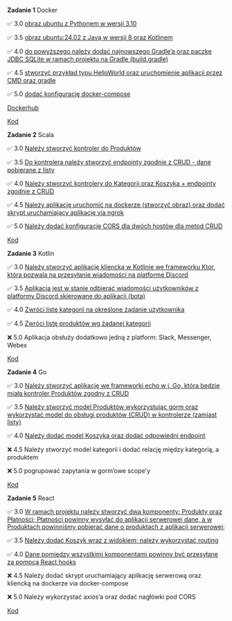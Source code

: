 **Zadanie 1** Docker

:white_check_mark: 3.0 [obraz ubuntu z Pythonem w wersji 3.10](https://github.com/rtsncs/ebiznes/commit/3828193ce7ac2bbebcbf7dbef48701e859507f25)

:white_check_mark: 3.5 [obraz ubuntu:24.02 z Javą w wersji 8 oraz Kotlinem](https://github.com/rtsncs/ebiznes/commit/3828193ce7ac2bbebcbf7dbef48701e859507f25)

:white_check_mark: 4.0 [do powyższego należy dodać najnowszego Gradle’a oraz paczkę JDBC SQLite w ramach projektu na Gradle (build.gradle)](https://github.com/rtsncs/ebiznes/commit/3828193ce7ac2bbebcbf7dbef48701e859507f25)

:white_check_mark: 4.5 [stworzyć przykład typu HelloWorld oraz uruchomienie aplikacji przez CMD oraz gradle](https://github.com/rtsncs/ebiznes/commit/3828193ce7ac2bbebcbf7dbef48701e859507f25)

:white_check_mark: 5.0 [dodać konfigurację docker-compose](https://github.com/rtsncs/ebiznes/commit/3828193ce7ac2bbebcbf7dbef48701e859507f25)

[Dockerhub](https://hub.docker.com/r/dbrzezinski/ebiznes)

[Kod](https://github.com/rtsncs/ebiznes/tree/master/1)

**Zadanie 2** Scala

:white_check_mark: 3.0 [Należy stworzyć kontroler do Produktów](https://github.com/rtsncs/ebiznes/commit/a72f6bdd1311566af56012e3f7d3e682f313e62b)

:white_check_mark: 3.5 [Do kontrolera należy stworzyć endpointy zgodnie z CRUD - dane pobierane z listy](https://github.com/rtsncs/ebiznes/commit/a72f6bdd1311566af56012e3f7d3e682f313e62b)

:white_check_mark: 4.0 [Należy stworzyć kontrolery do Kategorii oraz Koszyka + endpointy zgodnie z CRUD](https://github.com/rtsncs/ebiznes/commit/a72f6bdd1311566af56012e3f7d3e682f313e62b)

:white_check_mark: 4.5 [Należy aplikację uruchomić na dockerze (stworzyć obraz) oraz dodać skrypt uruchamiający aplikację via ngrok](https://github.com/rtsncs/ebiznes/commit/a72f6bdd1311566af56012e3f7d3e682f313e62b)

:white_check_mark: 5.0 [Należy dodać konfigurację CORS dla dwóch hostów dla metod CRUD](https://github.com/rtsncs/ebiznes/commit/a72f6bdd1311566af56012e3f7d3e682f313e62b)

[Kod](https://github.com/rtsncs/ebiznes/tree/master/2)

**Zadanie 3** Kotlin

:white_check_mark: 3.0 [Należy stworzyć aplikację kliencką w Kotlinie we frameworku Ktor, która pozwala na przesyłanie wiadomości na platformę Discord](https://github.com/rtsncs/ebiznes/commit/053d56f06b573cf302e8da4aaa95cc6c38b60165)

:white_check_mark: 3.5 [Aplikacja jest w stanie odbierać wiadomości użytkowników z platformy Discord skierowane do aplikacji (bota)](https://github.com/rtsncs/ebiznes/commit/053d56f06b573cf302e8da4aaa95cc6c38b60165)

:white_check_mark: 4.0 [Zwróci listę kategorii na określone żądanie użytkownika](https://github.com/rtsncs/ebiznes/commit/053d56f06b573cf302e8da4aaa95cc6c38b60165)

:white_check_mark: 4.5 [Zwróci listę produktów wg żądanej kategorii](https://github.com/rtsncs/ebiznes/commit/053d56f06b573cf302e8da4aaa95cc6c38b60165)

:x: 5.0 Aplikacja obsłuży dodatkowo jedną z platform: Slack, Messenger, Webex

[Kod](https://github.com/rtsncs/ebiznes/tree/master/3)

**Zadanie 4** Go

:white_check_mark: 3.0 [Należy stworzyć aplikację we frameworki echo w j. Go, która będzie miała kontroler Produktów zgodny z CRUD](https://github.com/rtsncs/ebiznes/commit/22ffa05bb83376a4fb0daa59996f1dcb7ae4f198)

:white_check_mark: 3.5 [Należy stworzyć model Produktów wykorzystując gorm oraz wykorzystać model do obsługi produktów (CRUD) w kontrolerze (zamiast listy)](https://github.com/rtsncs/ebiznes/commit/22ffa05bb83376a4fb0daa59996f1dcb7ae4f198)

:white_check_mark: 4.0 [Należy dodać model Koszyka oraz dodać odpowiedni endpoint](https://github.com/rtsncs/ebiznes/commit/22ffa05bb83376a4fb0daa59996f1dcb7ae4f198)

:x: 4.5 Należy stworzyć model kategorii i dodać relację między kategorią, a produktem

:x: 5.0 pogrupować zapytania w gorm’owe scope'y

[Kod](https://github.com/rtsncs/ebiznes/tree/master/4)

**Zadanie 5** React

:white_check_mark: 3.0 [W ramach projektu należy stworzyć dwa komponenty: Produkty oraz Płatności; Płatności powinny wysyłać do aplikacji serwerowej dane, a w Produktach powinniśmy pobierać dane o produktach z aplikacji serwerowej;](https://github.com/rtsncs/ebiznes/commit/2561deca5e717deede62ae1a999bafa7d61ebb84)

:white_check_mark: 3.5 [Należy dodać Koszyk wraz z widokiem; należy wykorzystać routing](https://github.com/rtsncs/ebiznes/commit/2561deca5e717deede62ae1a999bafa7d61ebb84)

:white_check_mark: 4.0 [Dane pomiędzy wszystkimi komponentami powinny być przesyłane za pomocą React hooks](https://github.com/rtsncs/ebiznes/commit/2561deca5e717deede62ae1a999bafa7d61ebb84)

:x: 4.5 Należy dodać skrypt uruchamiający aplikację serwerową oraz kliencką na dockerze via docker-compose

:x: 5.0 Należy wykorzystać axios’a oraz dodać nagłówki pod CORS

[Kod](https://github.com/rtsncs/ebiznes/tree/master/5)

